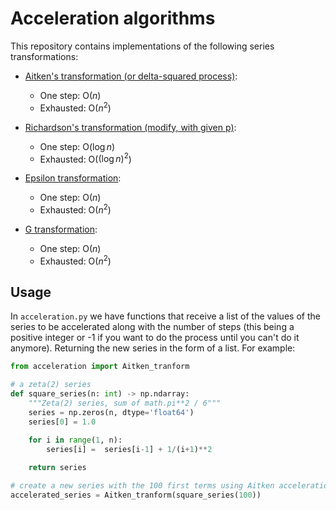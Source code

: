 # Acceleration algorithms

This repository contains implementations of the following series transformations:

* [Aitken's transformation (or delta-squared process)](https://en.wikipedia.org/wiki/Aitken%27s_delta-squared_process):
  - One step: O($n$)
  - Exhausted: O($n^2$)

* [Richardson's transformation (modify, with given p)](https://en.wikipedia.org/wiki/Richardson_extrapolation):
  - One step: O($\log n$)
  - Exhausted: O($(\log n)^2$)

* [Epsilon transformation](https://www.sciencedirect.com/science/article/pii/S0377042700003551):
  - One step: O($n$)
  - Exhausted: O($n^2$)

* [G transformation](https://epubs.siam.org/doi/abs/10.1137/0704032?journalCode=sjnaam):
  - One step: O($n$)
  - Exhausted: O($n^2$)

## Usage

In `acceleration.py` we have functions that receive a list of the values of the series to be accelerated along with the number of steps (this being a positive integer or -1 if you want to do the process until you can't do it anymore). Returning the new series in the form of a list. For example:

```python
from acceleration import Aitken_tranform

# a zeta(2) series
def square_series(n: int) -> np.ndarray:
    """Zeta(2) series, sum of math.pi**2 / 6"""
    series = np.zeros(n, dtype='float64')
    series[0] = 1.0

    for i in range(1, n):
        series[i] =  series[i-1] + 1/(i+1)**2
    
    return series

# create a new series with the 100 first terms using Aitken acceleration
accelerated_series = Aitken_tranform(square_series(100))
```
